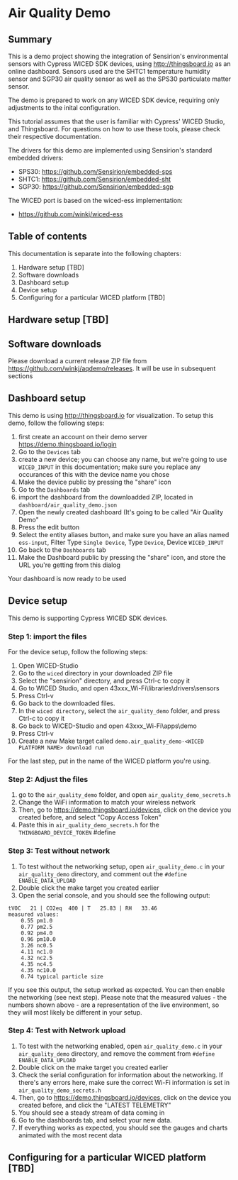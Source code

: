 # Air Quality Demo

## Summary

This is a demo project showing the integration of Sensirion's environmental sensors with Cypress WICED SDK devices, using http://thingsboard.io as an online dashboard. Sensors used are the SHTC1 temperature humidity sensor and SGP30 air quality sensor as well as the SPS30 particulate matter sensor.

The demo is prepared to work on any WICED SDK device, requiring only adjustments to the inital configuration.

This tutorial assumes that the user is familiar with Cypress' WICED Studio, and Thingsboard. For questions on how to use these tools, please check their respective documentation.

The drivers for this demo are implemented using Sensirion's standard embedded drivers:
- SPS30: https://github.com/Sensirion/embedded-sps
- SHTC1: https://github.com/Sensirion/embedded-sht
- SGP30: https://github.com/Sensirion/embedded-sgp

The WICED port is based on the wiced-ess implementation:
- https://github.com/winkj/wiced-ess


## Table of contents

This documentation is separate into the following chapters:
1. Hardware setup [TBD]
1. Software downloads
1. Dashboard setup
1. Device setup
1. Configuring for a particular WICED platform [TBD] 

## Hardware setup [TBD]

## Software downloads

Please download a current release ZIP file from https://github.com/winkj/aqdemo/releases. It will be use in subsequent sections

## Dashboard setup

This demo is using http://thingsboard.io for visualization. To setup this demo, follow the following steps:

1. first create an account on their demo server https://demo.thingsboard.io/login
1. Go to the ```Devices``` tab
1. create a new device; you can choose any name, but we're going to use ```WICED_INPUT``` in this documentation; make sure you replace any occurances of this with the device name you chose
1. Make the device public by pressing the "share" icon
1. Go to the ```Dashboards``` tab
1. import the dashboard from the downloadded ZIP, located in ```dashboard/air_quality_demo.json```
1. Open the newly created dashboard (It's going to be called "Air Quality Demo"
1. Press the edit button
1. Select the entity aliases button, and make sure you have an alias named ```ess-input```, Filter Type ```Single Device```, Type ```Device```, Device ```WICED_INPUT```
1. Go back to the ```Dashboards``` tab
1. Make the Dashboard public by pressing the "share" icon, and store the URL you're getting from this dialog

Your dashboard is now ready to be used

## Device setup

This demo is supporting Cypress WICED SDK devices. 

### Step 1: import the files
For the device setup, follow the following steps:
1. Open WICED-Studio
1. Go to the ```wiced``` directory in your downloaded ZIP file
1. Select the "sensirion" directory, and press Ctrl-c to copy it
1. Go to WICED Studio, and open 43xxx_Wi-Fi\libraries\drivers\sensors
1. Press Ctrl-v
1. Go back to the downloaded files. 
1. In the ```wiced directory```, select the ```air_quality_demo``` folder, and press Ctrl-c to copy it
1. Go back to WICED-Studio and open 43xxx_Wi-Fi\apps\demo
1. Press Ctrl-v
1. Create a new Make target called ```demo.air_quality_demo-<WICED PLATFORM NAME> download run```

For the last step, put in the name of the WICED platform you're using.

### Step 2: Adjust the files
1. go to the ```air_quality_demo``` folder, and open ```air_quality_demo_secrets.h```
1. Change the WiFi information to match your wireless network
1. Then, go to https://demo.thingsboard.io/devices, click on the device you created before, and select "Copy Access Token"
1. Paste this in ```air_quality_demo_secrets.h``` for the ```THINGBOARD_DEVICE_TOKEN``` #define

### Step 3: Test without network
1. To test without the networking setup, open ```air_quality_demo.c``` in your ```air_quality_demo``` directory, and comment out the ```#define ENABLE_DATA_UPLOAD```
1. Double click the make target you created earlier
1. Open the serial console, and you should see the following output:
```
tVOC   21 | CO2eq  400 | T   25.83 | RH   33.46
measured values:
	0.55 pm1.0
	0.77 pm2.5
	0.92 pm4.0
	0.96 pm10.0
	3.26 nc0.5
	4.11 nc1.0
	4.32 nc2.5
	4.35 nc4.5
	4.35 nc10.0
	0.74 typical particle size
```
If you see this output, the setup worked as expected. You can then enable the networking (see next step). Please note that the measured values - the numbers shown above - are a representation of the live environment, so they will most likely be different in your setup.

### Step 4: Test with Network upload
1. To test with the networking enabled, open ```air_quality_demo.c``` in your ```air_quality_demo``` directory, and remove the comment from ```#define ENABLE_DATA_UPLOAD```
1. Double click on the make target you created earlier
1. Check the serial configuration for information about the networking. If there's any errors here, make sure the correct Wi-Fi information is set in ```air_quality_demo_secrets.h```
1. Then, go to https://demo.thingsboard.io/devices, click on the device you created before, and click the "LATEST TELEMETRY" 
1. You should see a steady stream of data coming in
1. Go to the dashboards tab, and select your new data.
1. If everything works as expected, you should see the gauges and charts animated with the most recent data

## Configuring for a particular WICED platform [TBD] 
